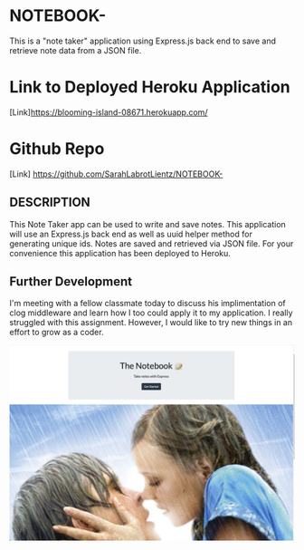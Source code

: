 # NOTEBOOK-
This is a "note taker" application using Express.js back end to save and retrieve note data from a JSON file. 

<!-- Acceptance Criteria to be editted later -->

# Link to Deployed Heroku Application
[Link]https://blooming-island-08671.herokuapp.com/


# Github Repo
[Link] https://github.com/SarahLabrotLientz/NOTEBOOK-


## DESCRIPTION

This Note Taker app can be used to write and save notes. This application will use an Express.js back end as well as uuid helper method for generating unique ids. Notes are saved and retrieved via JSON file. 
For your convenience this application has been deployed to Heroku.


## Further Development
I'm meeting with a fellow classmate today to discuss his implimentation of clog middleware and learn how I too could apply it to my application. I really struggled with this assignment. However, I would like to try new things in an effort to grow as a coder. 



![Screenshot](sspage.png)

